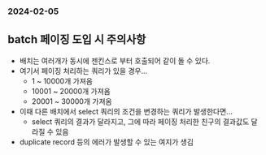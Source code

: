 ### 2024-02-05

## batch 페이징 도입 시 주의사항
- 배치는 여러개가 동시에 젠킨스로 부터 호출되어 같이 돌 수 있다. 
- 여기서 페이징 처리하는 쿼리가 있을 경우...
  - 1 ~ 10000개 가져옴
  - 10001 ~ 20000개 가져옴
  - 20001 ~ 30000개 가져옴
- 이때 다른 배치에서 select 쿼리의 조건을 변경하는 쿼리가 발생한다면...
  - select 쿼리의 결과가 달라지고, 그에 따라 페이징 처리한 친구의 결과값도 달라질 수 있음
- duplicate record 등의 에러가 발생할 수 있는 여지가 생김
